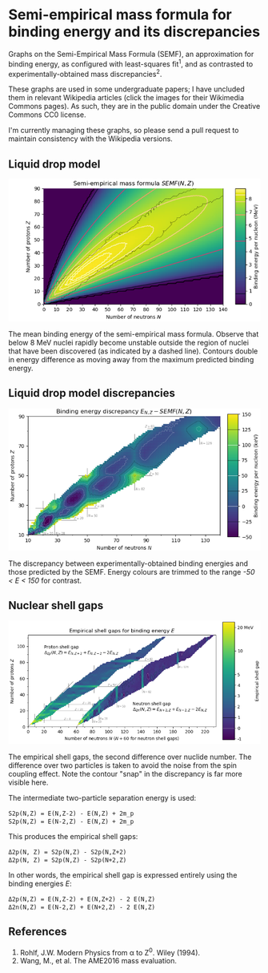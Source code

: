 # Semi-empirical mass formula for binding energy and its discrepancies

Graphs on the Semi-Empirical Mass Formula (SEMF), an approximation for binding energy, as configured with least-squares fit<sup>1</sup>, and as contrasted to experimentally-obtained mass discrepancies<sup>2</sup>.

These graphs are used in some undergraduate papers; I have uncluded them in relevant Wikipedia articles (click the images for their Wikimedia Commons pages). As such, they are in the public domain under the Creative Commons CC0 license.

I'm currently managing these graphs, so please send a pull request to maintain consistency with the Wikipedia versions.

## Liquid drop model
<a href="https://commons.wikimedia.org/wiki/File:Semi-empirical_mass_formula.png">
  <img src="drop_prediction.png"/>
</a>

The mean binding energy of the semi-empirical mass formula. Observe that below 8 MeV nuclei rapidly become unstable outside the region of nuclei that have been discovered (as indicated by a dashed line). Contours double in energy difference as moving away from the maximum predicted binding energy. 

## Liquid drop model discrepancies
<a href="https://commons.wikimedia.org/wiki/File:Semi-empirical_mass_formula_discrepancy.png">
  <img src="drop_discrepancy.png"/>
</a>

The discrepancy between experimentally-obtained binding energies and those predicted by the SEMF. Energy colours are trimmed to the range *-50 < E < 150* for contrast.

## Nuclear shell gaps

<a href="https://commons.wikimedia.org/wiki/File:Empirical_Shell_Gap.png">
  <img src="shell_gap.png"/>
</a>

The empirical shell gaps, the second difference over nuclide number. The difference over two particles is taken to avoid the noise from the spin coupling effect. Note the contour "snap" in the discrepancy is far more visible here.

The intermediate two-particle separation energy is used:
```
S2p(N,Z) = E(N,Z-2) - E(N,Z) + 2m_p
S2p(N,Z) = E(N-2,Z) - E(N,Z) + 2m_p
```
This produces the empirical shell gaps:
```
Δ2p(N, Z) = S2p(N,Z) - S2p(N,Z+2)
Δ2p(N, Z) = S2p(N,Z) - S2p(N+2,Z)
```
In other words, the empirical shell gap is expressed entirely using the binding energies *E*:
```
Δ2p(N,Z) = E(N,Z-2) + E(N,Z+2) - 2 E(N,Z)
Δ2n(N,Z) = E(N-2,Z) + E(N+2,Z) - 2 E(N,Z)
```

## References

1. Rohlf, J.W. Modern Physics from &alpha; to Z<sup>0</sup>. Wiley (1994).
2. Wang, M., et al. The AME2016 mass evaluation.
